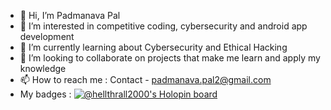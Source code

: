 - 👋 Hi, I’m Padmanava Pal
- 👀 I’m interested in competitive coding, cybersecurity and android app development
- 🌱 I’m currently learning about Cybersecurity and Ethical Hacking
- 💞️ I’m looking to collaborate on projects that make me learn and apply my knowledge
- 📫 How to reach me : Contact - padmanava.pal2@gmail.com
- My badges :
[![@hellthrall2000's Holopin board](https://holopin.me/hellthrall2000)](https://holopin.io/@hellthrall2000)
<!---
HellThrall2000/HellThrall2000 is a ✨ special ✨ repository because its `README.md` (this file) appears on your GitHub profile.
You can click the Preview link to take a look at your changes.
--->
